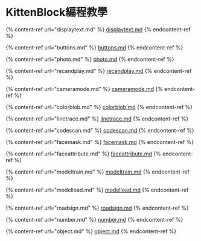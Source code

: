 # KittenBlock編程教學

{% content-ref url="displaytext.md" %}
[displaytext.md](displaytext.md)
{% endcontent-ref %}

{% content-ref url="buttons.md" %}
[buttons.md](buttons.md)
{% endcontent-ref %}

{% content-ref url="photo.md" %}
[photo.md](photo.md)
{% endcontent-ref %}

{% content-ref url="recandplay.md" %}
[recandplay.md](recandplay.md)
{% endcontent-ref %}

{% content-ref url="cameramode.md" %}
[cameramode.md](cameramode.md)
{% endcontent-ref %}

{% content-ref url="colorblob.md" %}
[colorblob.md](colorblob.md)
{% endcontent-ref %}

{% content-ref url="linetrace.md" %}
[linetrace.md](linetrace.md)
{% endcontent-ref %}

{% content-ref url="codescan.md" %}
[codescan.md](codescan.md)
{% endcontent-ref %}

{% content-ref url="facemask.md" %}
[facemask.md](facemask.md)
{% endcontent-ref %}

{% content-ref url="faceattribute.md" %}
[faceattribute.md](faceattribute.md)
{% endcontent-ref %}

{% content-ref url="modeltrain.md" %}
[modeltrain.md](modeltrain.md)
{% endcontent-ref %}

{% content-ref url="modelload.md" %}
[modelload.md](modelload.md)
{% endcontent-ref %}

{% content-ref url="roadsign.md" %}
[roadsign.md](roadsign.md)
{% endcontent-ref %}

{% content-ref url="number.md" %}
[number.md](number.md)
{% endcontent-ref %}

{% content-ref url="object.md" %}
[object.md](object.md)
{% endcontent-ref %}
